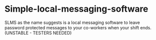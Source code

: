 # Simple-local-messaging-software
SLMS as the name suggests is a local messaging software to leave password protected messages to your co-workers when your shift ends. (UNSTABLE - TESTERS NEEDED)

